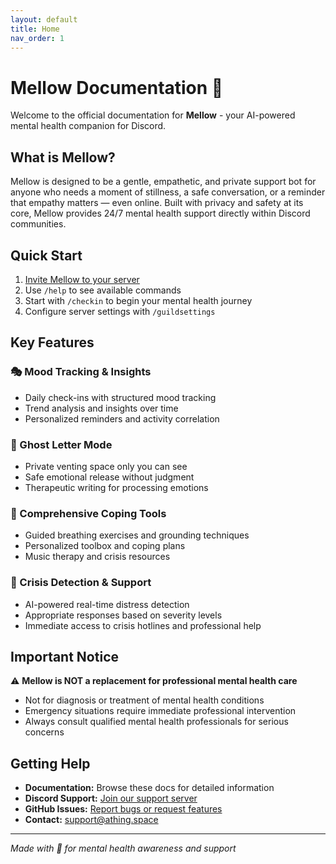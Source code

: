```yaml
---
layout: default
title: Home
nav_order: 1
---
```


# Mellow Documentation 🌸

Welcome to the official documentation for **Mellow** - your AI-powered mental health companion for Discord.

## What is Mellow?

Mellow is designed to be a gentle, empathetic, and private support bot for anyone who needs a moment of stillness, a safe conversation, or a reminder that empathy matters — even online. Built with privacy and safety at its core, Mellow provides 24/7 mental health support directly within Discord communities.

## Quick Start

1. [Invite Mellow to your server](https://discord.com/oauth2/authorize?client_id=1386810331367608371)
2. Use `/help` to see available commands
3. Start with `/checkin` to begin your mental health journey
4. Configure server settings with `/guildsettings`

## Key Features

### 🎭 Mood Tracking & Insights
- Daily check-ins with structured mood tracking
- Trend analysis and insights over time
- Personalized reminders and activity correlation

### 👻 Ghost Letter Mode
- Private venting space only you can see
- Safe emotional release without judgment
- Therapeutic writing for processing emotions

### 🧰 Comprehensive Coping Tools
- Guided breathing exercises and grounding techniques
- Personalized toolbox and coping plans
- Music therapy and crisis resources

### 🚨 Crisis Detection & Support
- AI-powered real-time distress detection
- Appropriate responses based on severity levels
- Immediate access to crisis hotlines and professional help

## Important Notice

⚠️ **Mellow is NOT a replacement for professional mental health care**

- Not for diagnosis or treatment of mental health conditions
- Emergency situations require immediate professional intervention
- Always consult qualified mental health professionals for serious concerns

## Getting Help

- **Documentation:** Browse these docs for detailed information
- **Discord Support:** [Join our support server](https://discord.gg/C3ZuXPP7Hc)
- **GitHub Issues:** [Report bugs or request features](https://github.com/ThingSpace/Mellow/issues)
- **Contact:** [support@athing.space](mailto:support@athing.space)

---

*Made with 💜 for mental health awareness and support*
